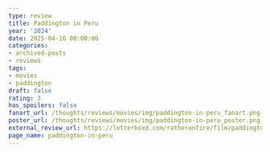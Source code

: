 ```yaml
---
type: review
title: Paddington in Peru
year: '2024'
date: 2025-04-16 00:00:00
categories:
- archived-posts
- reviews
tags:
- movies
- paddington
draft: false
rating: 3
has_spoilers: false
fanart_url: /thoughts/reviews/movies/img/paddington-in-peru_fanart.png
poster_url: /thoughts/reviews/movies/img/paddington-in-peru_poster.png
external_review_url: https://letterboxd.com/ratheronfire/film/paddington-in-peru/
page_name: paddington-in-peru
---
```



